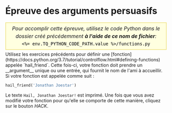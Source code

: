 # Épreuve des arguments persuasifs

<style>
.py-script-info {
  font-size: 16px;
  text-align: center;
  background-color: #FFFFE0;
  border: 2px solid #F0E68C;
  padding: 5px;
  line-height: 1.5em;
  margin: 5px 0;
  font-style: italic;
}

.py-script-info span {
  font-style: normal;
  color: #000;
}
</style>
<div class="py-script-info">
  Pour accomplir cette épreuve, utilisez le code Python dans le dossier créé précédemment <b>à l'aide de ce nom de fichier</b>:
  <br/>
  <code><span><%= env.TQ_PYTHON_CODE_PATH.value %>/functions.py</span></code>
</div>
Utilisez les exercices précédents pour définir une [fonction](https://docs.python.org/3.7/tutorial/controlflow.html#defining-functions) appelée `hail_friend`. Cette fois-ci, votre fonction doit prendre un __argument__ unique ou une entrée, qui fournit le nom de l'ami à accueillir. Si votre fonction est appelée comme suit&nbsp;:

```python
hail_friend('Jonathan Joestar')
```

Le texte `Hail, Jonathan Joestar!` est imprimé. Une fois que vous avez modifié votre fonction pour qu'elle se comporte de cette manière, cliquez sur le bouton *HACK*.